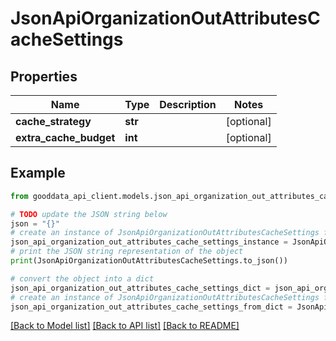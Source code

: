 # JsonApiOrganizationOutAttributesCacheSettings


## Properties

Name | Type | Description | Notes
------------ | ------------- | ------------- | -------------
**cache_strategy** | **str** |  | [optional] 
**extra_cache_budget** | **int** |  | [optional] 

## Example

```python
from gooddata_api_client.models.json_api_organization_out_attributes_cache_settings import JsonApiOrganizationOutAttributesCacheSettings

# TODO update the JSON string below
json = "{}"
# create an instance of JsonApiOrganizationOutAttributesCacheSettings from a JSON string
json_api_organization_out_attributes_cache_settings_instance = JsonApiOrganizationOutAttributesCacheSettings.from_json(json)
# print the JSON string representation of the object
print(JsonApiOrganizationOutAttributesCacheSettings.to_json())

# convert the object into a dict
json_api_organization_out_attributes_cache_settings_dict = json_api_organization_out_attributes_cache_settings_instance.to_dict()
# create an instance of JsonApiOrganizationOutAttributesCacheSettings from a dict
json_api_organization_out_attributes_cache_settings_from_dict = JsonApiOrganizationOutAttributesCacheSettings.from_dict(json_api_organization_out_attributes_cache_settings_dict)
```
[[Back to Model list]](../README.md#documentation-for-models) [[Back to API list]](../README.md#documentation-for-api-endpoints) [[Back to README]](../README.md)


